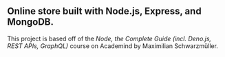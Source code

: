 ## Online store built with Node.js, Express, and MongoDB.

This project is based off of the *Node, the Complete Guide (incl. Deno.js, REST APIs, GraphQL)* course on Academind by Maximilian Schwarzmüller.
